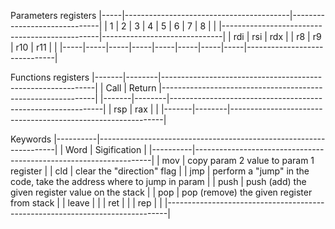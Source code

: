 Parameters registers
|-----|-----------------------------------------|------------------------------|
|  1  |  2  |  3  |  4  |  5  |  6  |  7  |  8  |                              |
|-----------------------------------------------|------------------------------|
| rdi | rsi | rdx |     | r8  | r9  | r10 | r11 |                              |
|-----|-----|-----|-----|-----|-----|-----|-----|------------------------------|

Functions registers
|-------|--------|-------------------------------------------------------------|
|  Call | Return |-------------------------------------------------------------|
|-------|--------|-------------------------------------------------------------|
|  rsp  |   rax  |                                                             |
|-------|--------|-------------------------------------------------------------|

Keywords
|----------|-------------------------------------------------------------------|
|   Word   | Sigification                                                      |
|----------|-------------------------------------------------------------------|
|   mov    | copy param 2 value to param 1 register                            |
|   cld    | clear the "direction" flag                                        |
|   jmp    | perform a "jump" in the code, take the address where to jump in param |
|   push   | push (add) the given register value on the stack                  |
|   pop    | pop (remove) the given register from stack                        |
|   leave  |                                                                   |
|   ret    |                                                                   |
|   rep    |                                                                   |
|------------------------------------------------------------------------------|
